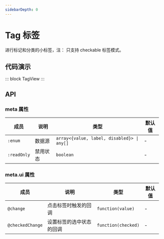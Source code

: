 ```yaml
---
sidebarDepth: 0
---
```


# Tag 标签

进行标记和分类的小标签，注： 只支持 checkable 标签模式。

## 代码演示

::: block
TagView
:::

## API

### meta 属性

| 成员        | 说明     | 类型                            | 默认值 |
| ----------- | -------- | ------------------------------- | ------ |
| `:enum`     | 数据源   | `array<{value, label, disabled}> \| any[]` | -      |
| `:readOnly` | 禁用状态 | `boolean`                       | -      |

### meta.ui 属性

| 成员             | 说明                     | 类型                | 默认值 |
| ---------------- | ------------------------ | ------------------- | ------ |
| `@change`        | 点击标签时触发的回调     | `function(value)`   | -      |
| `@checkedChange` | 设置标签的选中状态的回调 | `function(checked)` | -      |
